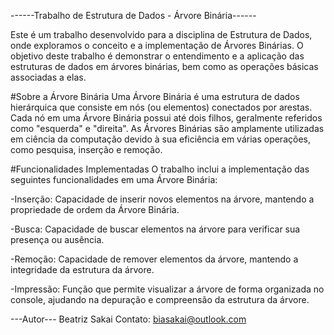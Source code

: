 ------Trabalho de Estrutura de Dados - Árvore Binária------

Este é um trabalho desenvolvido para a disciplina de Estrutura de Dados, onde exploramos o conceito e a implementação de Árvores Binárias. O objetivo deste trabalho é demonstrar o entendimento e a aplicação das estruturas de dados em árvores binárias, bem como as operações básicas associadas a elas.

#Sobre a Árvore Binária
Uma Árvore Binária é uma estrutura de dados hierárquica que consiste em nós (ou elementos) conectados por arestas. Cada nó em uma Árvore Binária possui até dois filhos, geralmente referidos como "esquerda" e "direita". As Árvores Binárias são amplamente utilizadas em ciência da computação devido à sua eficiência em várias operações, como pesquisa, inserção e remoção.

#Funcionalidades Implementadas
O trabalho inclui a implementação das seguintes funcionalidades em uma Árvore Binária:

-Inserção: Capacidade de inserir novos elementos na árvore, mantendo a propriedade de ordem da Árvore Binária.

-Busca: Capacidade de buscar elementos na árvore para verificar sua presença ou ausência.

-Remoção: Capacidade de remover elementos da árvore, mantendo a integridade da estrutura da árvore.

-Impressão: Função que permite visualizar a árvore de forma organizada no console, ajudando na depuração e compreensão da estrutura da árvore.

---Autor---
Beatriz Sakai
Contato: biasakai@outlook.com